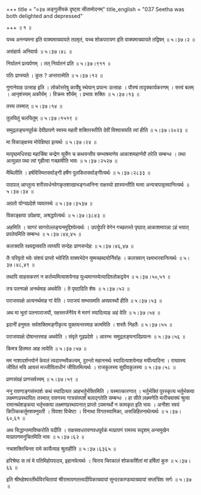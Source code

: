 +++
title = "०३७ अङ्गुलीयकं दृष्ट्वा सीतामोदनम्"
title_english = "037 Seetha was both delighted and depressed"

+++
 ॥  १  ॥   

  

यच्च अनन्यमना इति वाक्यमाख्यायते तदमृतं, यच्च शोकपरायण इति वाक्यमाख्यायते तद्विषम्  ॥  ५।३७।२  ॥   

  

असंहार्यः अनिवार्यः  ॥  ५।३७।४८  ॥   

  

निर्यातनं प्रत्यर्पणम् । तत् निर्यातनं प्रति  ॥  ५।३७।९११  ॥   

  

पतिः प्राप्स्यते । कुतः ? अन्तरात्मेति  ॥  ५।३७।१२  ॥   

  

गुणानेवाह उत्साह इति । लोकोत्तरेषु कार्येषु स्थेयान् प्रयत्नः उत्साहः । पौरुषं तादृक्कार्यकरणम् । सत्त्वं बलम् । आनृशंस्यम् अकौर्यम् । विक्रमः शौर्यम् । प्रभावः शक्तिः  ॥  ५।३७।१३  ॥   

  

तस्य तस्मात्  ॥  ५।३७।१४  ॥   

  

तुलयितुं चलयितुम्  ॥  ५।३७।१५१९  ॥   

  

समुद्रलङ्घनपूर्वकं देवीप्रापणे स्वस्य महती शक्तिरस्तीति देवीं विश्वासयति त्वां हीति  ॥  ५।३७।२०२३  ॥   

  

मा विकाङ्क्षस्व मोपेक्षिष्ठा इत्यर्थः  ॥  ५।३७।२४  ॥   

  

मत्पृष्ठमधिरुह्य महार्चिषा चन्द्रेण सूर्येण च कथयन्तीव सम्भाषमाणेव आकाशमहार्णवौ तरेति सम्बन्धः । तथा अत्युन्नत पथा त्वां गृहीत्वा गच्छामीति भावः  ॥  ५।३७।२५२७  ॥   

  

मैथिलीति । हर्षविस्मितसर्वाङ्गी हर्षेण पुलकितसर्वाङ्गीत्यर्थः  ॥  ५।३७।२८३३  ॥   

  

पादपात् आप्लुत्य शरीरवर्धनवेगकृतशाखाभङ्गध्वनिना राक्षस्यो ज्ञास्यन्तीति मत्वा अन्यत्रापसृतवानित्यर्थः  ॥  ५।३७।३४  ॥   

  

अग्रतो योग्यप्रदेशे व्यवतस्थे  ॥  ५।३७।३५३७  ॥   

  

विकाङ्क्षया उपेक्षया, अश्रद्धयेत्यर्थः  ॥  ५।३७।३८४३  ॥   

  

अहमिति । सागरं सागरोल्लङ्घनमुद्दिश्येत्यर्थः । उपर्युपरि वेगेन गच्छतस्ते पृष्ठात् आकाशमापन्ना ऽहं भयात् प्रपतेयमिति सम्बन्धः  ॥  ५।३७।४४,४५  ॥   

  

कलत्रवति रक्ष्यद्वव्यवति त्वय्यपि सन्देहः प्राणसन्देहः  ॥  ५।३७।४६,४७  ॥   

  

तैः परिवृतो भवेः संशयं प्राप्तो भवेरिति वाक्यभेदेन युष्मच्छब्दयोर्निर्वाहः । कलत्रवान् रक्ष्यभारवानित्यर्थः  ॥  ५।३७।४८,४९  ॥   

  

तथापि साहसकरणं न कर्तव्यमित्याशयेनाह युध्यमानस्येत्यादिश्लोकद्वयेन  ॥  ५।३७।५०,५१  ॥   

  

तत्र पतनपक्षे अनर्थमाह अथवेति । ते पृष्ठादिति शेषः  ॥  ५।३७।५२  ॥   

  

पराजयपक्षे अत्यनर्थमाह गां वेति । पराजयं सम्भावमति अव्यवस्थौ हीति  ॥  ५।३७।५३  ॥   

  

अथ मा भूतां पतनपराजयौ, रक्षस्तर्जनैरेव मे मरणं स्यादित्याह अहं वेति  ॥  ५।३७।५४  ॥   

  

इदानीं हनुमतः सर्वशक्तिमङ्गीकृत्य युक्तयन्तरमाह काममिति । शस्तैः निहतैः  ॥  ५।३७।५५  ॥   

  

पराजयपक्षे दोषान्तरमाह अथवेति । संवृते गूढप्रदेशे । आरम्भः समुद्रलङ्घनादिप्रयत्नः  ॥  ५।३७।५६  ॥   

  

किमत्र हितमत आह त्वयेति  ॥  ५।३७।५७  ॥   

  

मम नाशादर्शनयोर्न केवलं त्वदारम्भवैकल्यम्, दुरन्तो महाननर्थः स्यादित्याशयेनाह मयीत्यादिना । राघवस्य जीवितं मयि आयत्तं मज्जीविताधीनं जीवितमित्यर्थः । राजकुलस्य सुग्रीवकुलस्य  ॥  ५।३७।५८  ॥   

  

प्राणसंग्रहं प्राणसर्वस्वम्  ॥  ५।३७।५९  ॥   

  

ननु रावणाङ्गसंस्पर्शः कथं स्यादित्यत आहभर्तुर्भक्तिमिति । यस्मात्कारणात् । भर्तुर्भक्तिं पुरस्कृत्य भर्तुर्भक्त्या लक्ष्मणःप्रस्थापितः तस्मात् रावणस्य गात्रसंस्पर्शं बलाद्गतेति सम्बन्धः । हा सीते लक्ष्मणेति मारीचवाक्यं श्रुत्वा रामानर्थशङ्कया भर्तृभक्त्या लक्ष्मणप्रस्थापनात् प्राप्तो ऽयमनर्थो न कामकृत इति भावः । अनीशा स्वयं किञ्चित्कर्तुमशक्नुवती । विवशा विचेष्टा । विनाथा विगतस्वामिका, असन्निहितनाथेत्यर्थः  ॥  ५।३७।६०,६१  ॥   

  

अथ सिद्धान्तमाविष्करोति यदीति । राक्षसवधरावणवधपूर्वकं मत्प्रापणं रामस्य सदृशम् अन्यमुखेन मत्प्रापणमनुचितमिति भावः  ॥  ५।३७।६२  ॥   

  

नचाशक्तिचिन्ता रामे कार्येत्याह श्रुताहीति  ॥  ५।३७।६३६५  ॥   

  

हरिश्रेष्ठ स त्वं मे पतिमिहोपपादय, इहानयेत्यर्थः । चिराय चिरकालं शोककर्शितां मां हर्षितां कुरु  ॥  ५।३७।६६  ॥   

  

इति श्रीमहेश्वरतीर्थविरचितायां श्रीरामायणतत्त्वदीपिकाख्यायां सुन्दरकाण्डव्याख्यायां सप्तत्रिंशः सर्गः  ॥  ५।३७  ॥   

  

